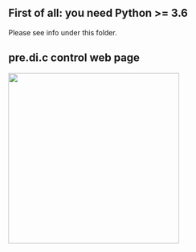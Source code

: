 ## First of all: you need Python >= 3.6

Please see info under this folder.

## pre.di.c control web page

<a href="url"><img src="https://github.com/Rsantct/pre.di.c/blob/master/pre.di.c/clients/www/images/control%20web%20v1.2a.jpg" align="center" width="340" ></a>
